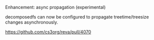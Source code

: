 Enhancement: async propagation (experimental)

decomposedfs can now be configured to propagate treetime/treesize changes asynchronously.

https://github.com/cs3org/reva/pull/4070
